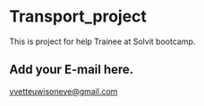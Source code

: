 # Transport_project
This is project for help Trainee at Solvit bootcamp.
## Add your E-mail here.
yvetteuwisoneye@gmail.com 
